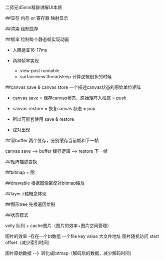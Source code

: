 二师兄45min精辟讲解UI本质

##显存
内存 or 寄存器 映射显示


##渲染
绘制显存

##帧率
绘制每个静态帧实现动画
- 人眼适宜16-17ms

- 两种帧率实现
	- view post runnable
	- surfaceview threadsleep 计算逻辑很多的时候


##canvas save & canvas store
一个描述canvas状态的原始单位矩阵

- canvas save = 保存canvas状态，原始矩阵入栈底 = push
- canvas restore = 恢复canvas 状态 = pop

- 所以可嵌套使用 save & restore
- 成对出现


##双buffer
两个显存，分别缓存当前帧和下一帧

canvas save --> buffer 缓存逻辑 --> restore 下一帧

##矩阵描述变换

##bitmap = 图 

##drawable 根据图像密度对bitmap缩放

##layer z轴概念体现

##图形tree 先根遍历绘制

##状态模式

volly 队列 + cache图片（图片的效率+图片空间管理）

图片的效率 -存在一个bt数组 一个file key value 大文件地址 图片随机访问 start offset（减少索引时间）

图片原始数据 --》转化成bitmap（解码后的数据，减少解码时间） 

